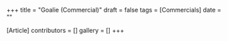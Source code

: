 +++
title = "Goalie (Commercial)"
draft = false
tags = [Commercials]
date = ""

[Article]
contributors = []
gallery = []
+++